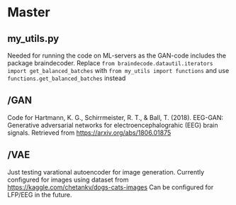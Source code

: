 # Master

## my_utils.py
Needed for running the code on ML-servers as the GAN-code includes the package braindecoder.
Replace `from braindecode.datautil.iterators import get_balanced_batches` with `from my_utils import functions` and use `functions.get_balanced_batches` instead

## /GAN

Code for
Hartmann, K. G., Schirrmeister, R. T., & Ball, T. (2018).
EEG-GAN: Generative adversarial networks for electroencephalograhic (EEG) brain signals.
Retrieved from https://arxiv.org/abs/1806.01875

## /VAE

Just testing varational autoencoder for image generation.
Currently configured for images using dataset from https://kaggle.com/chetankv/dogs-cats-images
Can be configured for LFP/EEG in the future.


